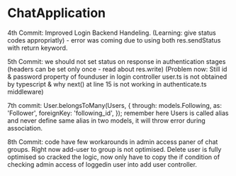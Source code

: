 # ChatApplication

4th Commit: Improved Login Backend Handeling.
(Learning: give status codes appropriatly) - error was coming due to using both res.sendStatus with return keyword.


5th Commit: we should not set status on response in authentication stages (headers can be set only once - read about res.write)
(Problem now: Still id & password property of founduser in login controller user.ts is not obtained by typescript
& why next() at line 15 is not working in authenticate.ts middleware)


7th commit:
 User.belongsToMany(Users, {
      through: models.Following,
      as: 'Follower',
      foreignKey: 'following_id',
    });
remember here Users is called alias and never define same alias in two models, it will throw error during association.

8th Commit: code have few workarounds in admin access paner of chat groups. Right now add-user to group is not optimised. Delete user is fully optimised so cracked the logic, now only have to copy the if condition of checking admin access of loggedin user into add user controller.